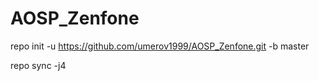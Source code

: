 # AOSP_Zenfone
repo init -u https://github.com/umerov1999/AOSP_Zenfone.git -b master

repo sync -j4
